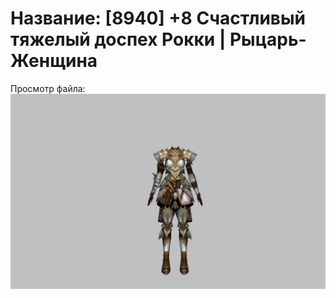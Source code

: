 # Название: [8940] +8 Счастливый тяжелый доспех Рокки | Рыцарь-Женщина

Просмотр файла:
![p010032.png](p010032.png)